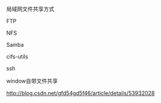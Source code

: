 局域网文件共享方式

FTP

NFS

Samba

cifs-utils

ssh

window自带文件共享


http://blog.csdn.net/gfd54gd5f46/article/details/53932028





